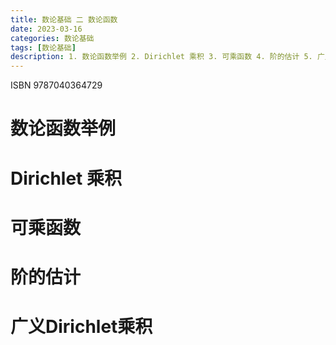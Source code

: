 ```yaml
---
title: 数论基础 二 数论函数
date: 2023-03-16
categories: 数论基础
tags: [数论基础]
description: 1. 数论函数举例 2. Dirichlet 乘积 3. 可乘函数 4. 阶的估计 5. 广义Dirichlet乘积
---
```


ISBN 9787040364729

<!--more-->

# 数论函数举例 

# Dirichlet 乘积 

# 可乘函数 

# 阶的估计 

# 广义Dirichlet乘积

